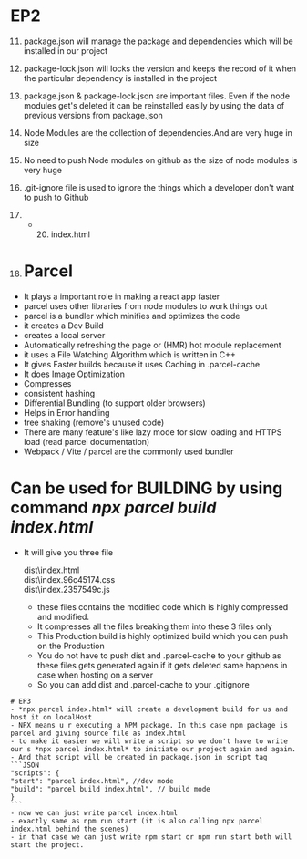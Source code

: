 # EP2
11) package.json will manage the package and dependencies which will be installed in our project
12) package-lock.json will locks the version and keeps the record of it when the particular dependency is installed in the project
13) package.json & package-lock.json are important files. Even if the node modules get's deleted it can be reinstalled easily by using the data of previous versions from package.json
14) Node Modules are the collection of dependencies.And  are very huge in size
15) No need to push Node modules on github as the size of node modules is very huge 
16) .git-ignore file is used to ignore the things which a developer don't want to push to Github
17) - 20) index.html

21) # Parcel
   - It plays a important role in making a react app faster
   - parcel uses other libraries from node modules to work things out 
   - parcel is a bundler which minifies and optimizes the code  
   - it creates a Dev Build 
   - creates a local server
   - Automatically refreshing the page or (HMR) hot module replacement
   - it uses a File Watching Algorithm which is written in C++
   - It gives Faster builds because it uses Caching in .parcel-cache
   - It does Image Optimization
   - Compresses
   - consistent hashing
   - Differential Bundling (to support older browsers)
   - Helps in Error handling
   - tree shaking (remove's unused code)
   - There are many feature's like lazy mode for slow loading and HTTPS load (read parcel documentation)
   - Webpack / Vite / parcel are the commonly used bundler
 
 # Can be used for BUILDING by using command *npx parcel build index.html*
<!-- If it gives error just remove this ("main": "index.js") line from package json -->
   - It will give you three file 
        
        dist\index.html      
        dist\index.96c45174.css       
        dist\index.2357549c.js 
        
      - these files contains the modified code which is highly compressed and  modified.
      -  It compresses all the files breaking them into these 3 files only 
      -  This Production build is highly optimized build which you can push on the Production

      * You do not have to push dist and .parcel-cache to your github as these files gets generated again if it gets deleted same happens in case when hosting on a server
      *  So you can add dist and .parcel-cache to your .gitignore

    # EP3
    - *npx parcel index.html* will create a development build for us and host it on localHost
    - NPX means u r executing a NPM package. In this case npm package is parcel and giving source file as index.html
    - to make it easier we will write a script so we don't have to write our s *npx parcel index.html* to initiate our project again and again.
    - And that script will be created in package.json in script tag
    ```JSON
    "scripts": {
    "start": "parcel index.html", //dev mode
    "build": "parcel build index.html", // build mode
    }
    ```
    - now we can just write parcel index.html
    - exactly same as npm run start (it is also calling npx parcel index.html behind the scenes) 
    - in that case we can just write npm start or npm run start both will start the project.